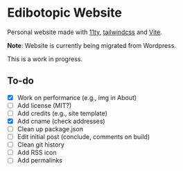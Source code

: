 # Edibotopic Website 

Personal website made with [11ty](https://www.11ty.dev/), [tailwindcss](https://tailwindcss.com/) and [Vite](https://www.vitejs.dev).

**Note**: Website is currently being migrated from Wordpress.

This is a work in progress.

## To-do

- [x] Work on performance (e.g., img in About)
- [ ] Add license (MIT?)
- [ ] Add credits (e.g., site template)
- [x] Add cname (check addresses)
- [ ] Clean up package.json
- [ ] Edit initial post (conclude, comments on build)
- [ ] Clean git history
- [ ] Add RSS icon
- [ ] Add permalinks
